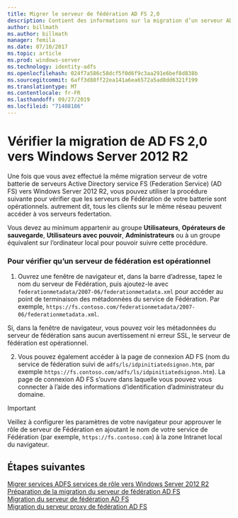 ```yaml
---
title: Migrer le serveur de fédération AD FS 2,0
description: Contient des informations sur la migration d’un serveur AD FS vers Windows Server 2012 R2.
author: billmath
ms.author: billmath
manager: femila
ms.date: 07/10/2017
ms.topic: article
ms.prod: windows-server
ms.technology: identity-adfs
ms.openlocfilehash: 024f7a586c58dcf5f0d6f9c3aa291e6bef8d838b
ms.sourcegitcommit: 6aff3d88ff22ea141a6ea6572a5ad8dd6321f199
ms.translationtype: MT
ms.contentlocale: fr-FR
ms.lasthandoff: 09/27/2019
ms.locfileid: "71408186"
---
```

# <a name="verify-the-ad-fs-20-migration-to-windows-server-2012-r2"></a>Vérifier la migration de AD FS 2,0 vers Windows Server 2012 R2

Une fois que vous avez effectué la même migration serveur de votre batterie de serveurs Active Directory service FS (Federation Service) (AD FS) vers Windows Server 2012 R2, vous pouvez utiliser la procédure suivante pour vérifier que les serveurs de Fédération de votre batterie sont opérationnels. autrement dit, tous les clients sur le même réseau peuvent accéder à vos serveurs federtation.  
  
Vous devez au minimum appartenir au groupe **Utilisateurs**, **Opérateurs de sauvegarde**, **Utilisateurs avec pouvoir**, **Administrateurs** ou à un groupe équivalent sur l’ordinateur local pour pouvoir suivre cette procédure.
  
### <a name="to-verify-that-a-federation-server-is-operational"></a>Pour vérifier qu’un serveur de fédération est opérationnel  
  
1.  Ouvrez une fenêtre de navigateur et, dans la barre d’adresse, tapez le nom du serveur de Fédération, puis ajoutez-le avec `federationmetadata/2007-06/federationmetadata.xml` pour accéder au point de terminaison des métadonnées du service de Fédération. Par exemple, `https://fs.contoso.com/federationmetadata/2007-06/federationmetadata.xml`.  
  
Si, dans la fenêtre de navigateur, vous pouvez voir les métadonnées du serveur de fédération sans aucun avertissement ni erreur SSL, le serveur de fédération est opérationnel.  
  
2. Vous pouvez également accéder à la page de connexion AD FS (nom du service de fédération suivi de `adfs/ls/idpinitiatedsignon.htm`, par exemple `https://fs.contoso.com/adfs/ls/idpinitiatedsignon.htm`).  La page de connexion AD FS s’ouvre dans laquelle vous pouvez vous connecter à l’aide des informations d’identification d’administrateur du domaine.  
  
> [!IMPORTANT]
>  Veillez à configurer les paramètres de votre navigateur pour approuver le rôle de serveur de Fédération en ajoutant le nom de votre service de Fédération (par exemple, `https://fs.contoso.com`) à la zone Intranet local du navigateur.  
  
## <a name="next-steps"></a>Étapes suivantes
 [Migrer services ADFS services de rôle vers Windows Server 2012 R2](migrate-ad-fs-service-role-to-windows-server-r2.md)   
 [Préparation de la migration du serveur de fédération AD FS](prepare-migrate-ad-fs-server-r2.md)  
 [Migration du serveur de fédération AD FS](migrate-ad-fs-fed-server-r2.md)   
 [Migration du serveur proxy de fédération AD FS](migrate-fed-server-proxy-r2.md)   
